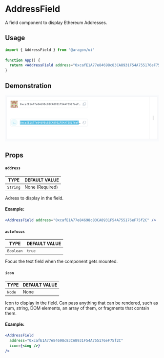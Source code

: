 # AddressField

A field component to display Ethereum Addresses.

## Usage <a href="#usage" id="usage"></a>

```jsx
import { AddressField } from '@aragon/ui'

function App() {
  return <AddressField address="0xcafE1A77e84698c83CA8931F54A755176eF75f2C" />
}
```

## Demonstration

![](<../../../../.gitbook/assets/Schermata 2022-06-25 alle 23.08.14.png>)

## Props <a href="#props" id="props"></a>

#### `address` <a href="#address" id="address"></a>

| TYPE     | DEFAULT VALUE   |
| -------- | --------------- |
| `String` | None (Required) |

Adress to display in the field.

#### **Example:**

```jsx
<AddressField address="0xcafE1A77e84698c83CA8931F54A755176eF75f2C" />
```

#### `autofocus` <a href="#autofocus" id="autofocus"></a>

| TYPE      | DEFAULT VALUE |
| --------- | ------------- |
| `Boolean` | `true`        |

Focus the text field when the component gets mounted.

#### `icon` <a href="#icon" id="icon"></a>

| TYPE   | DEFAULT VALUE |
| ------ | ------------- |
| `Node` | None          |

Icon to display in the field. Can pass anything that can be rendered, such as num, string, DOM elements, an array of them, or fragments that contain them.

#### **Example:**

```jsx
<AddressField
  address="0xcafE1A77e84698c83CA8931F54A755176eF75f2C"
  icon={<img />}
/>
```
